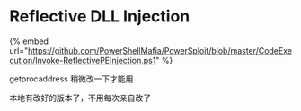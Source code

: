 # Reflective DLL Injection

{% embed url="https://github.com/PowerShellMafia/PowerSploit/blob/master/CodeExecution/Invoke-ReflectivePEInjection.ps1" %}

getprocaddress 稍微改一下才能用

本地有改好的版本了，不用每次亲自改了
